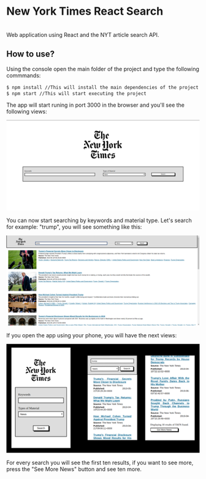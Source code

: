 <h1>New York Times React Search</h1><br/>
Web application using React and the NYT article search API.

<h2>How to use?</h2>

Using the console open the main folder of the project and type the following commmands: 
```
$ npm install //This will install the main dependencies of the project
$ npm start //This will start executing the project
```
The app will start runing in port 3000 in the browser and you'll see the following views:

![Desktop view of the app](./views/desktop-view1.png)

You can now start searching by keywords and material type. Let's search for example: "trump", you will see something like this: 

![Desktop view of the app](./views/desktop-view2.png)

If you open the app using your phone, you will have the next views:

![Desktop view of the app](./views/merged-views.png)

For every search you will see the first ten results, if you want to see more, press the "See More News" button and see ten more.
